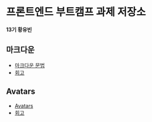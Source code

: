 # 프론트엔드 부트캠프 과제 저장소

**13기 황유빈**

## 마크다운

- [마크다운 문법](./src/md/markdown.md)
- [회고](./src/md/retrospect.md)

## Avatars

- [Avatars](./src/avatars/avatars.html)
- [회고](./src/avatars/avatars.md)
